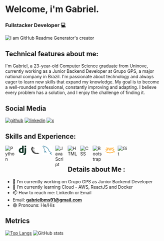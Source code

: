 # Welcome, i'm Gabriel. 

### Fullstacker Developer 💻

![I am GitHub Readme Generator's creator](https://pbs.twimg.com/media/Gl4ulSfXQAAqiaZ?format=jpg&name=medium)

## Technical features about me:

I'm Gabriel, a 23-year-old Computer Science graduate from Uninove, currently working as a Junior Backend Developer at Grupo GPS, a major national company in Brazil.
I'm passionate about technology and always eager to learn new skills that expand my knowledge. My goal is to become a well-rounded professional, constantly improving and adapting. I believe every problem has a solution, and I enjoy the challenge of finding it.


## Social Media

[<img src='https://cdn.jsdelivr.net/npm/simple-icons@3.0.1/icons/github.svg' alt='github' height='40'>](https://github.com/overcrown)  [<img src='https://cdn.jsdelivr.net/npm/simple-icons@3.0.1/icons/linkedin.svg' alt='linkedin' height='40'>](https://www.linkedin.com/in/gabriel-brito-268470132/)  [<img src='https://cdn.jsdelivr.net/npm/simple-icons@3.0.1/icons/twitter.svg' alt='x' height='40'>](https://x.com/OvercrownCoding)


## Skills and Experience:

<img 
    align="left" 
    alt="Python" 
    title="Python"
    width="30px" 
    style="padding-right: 10px;" 
    src="https://cdn.jsdelivr.net/gh/devicons/devicon@latest/icons/python/python-original.svg" 
/>

<img 
    align="left" 
    alt="Django" 
    title="Django"
    width="30px" 
    style="padding-right: 10px;" 
    src="https://raw.githubusercontent.com/devicons/devicon/6910f0503efdd315c8f9b858234310c06e04d9c0/icons/django/django-plain.svg" 
/>

<img 
    align="left" 
    alt="Flask" 
    title="Flask"
    width="30px" 
    style="padding-right: 10px;" 
    src="https://raw.githubusercontent.com/devicons/devicon/6910f0503efdd315c8f9b858234310c06e04d9c0/icons/flask/flask-original.svg" 
/>

<img 
    align="left" 
    alt="MySQL" 
    title="MySQL"
    width="30px" 
    style="padding-right: 10px;" 
    src="https://raw.githubusercontent.com/devicons/devicon/6910f0503efdd315c8f9b858234310c06e04d9c0/icons/mysql/mysql-original.svg" 
/>

<img 
    align="left" 
    alt="JavaScript" 
    title="JavaScript"
    width="30px" 
    style="padding-right: 10px;" 
    src="https://cdn.jsdelivr.net/gh/devicons/devicon@latest/icons/javascript/javascript-original.svg" 
/>

<img 
    align="left" 
    alt="HTML"
    title="HTML" 
    width="30px" 
    style="padding-right: 10px;" 
    src="https://cdn.jsdelivr.net/gh/devicons/devicon@latest/icons/html5/html5-original.svg" 
/>

<img 
    align="left" 
    alt="CSS" 
    title="CSS"
    width="30px" 
    style="padding-right: 10px;" 
    src="https://cdn.jsdelivr.net/gh/devicons/devicon@latest/icons/css3/css3-original.svg" 
/>

<img 
    align="left" 
    alt="Bootstrap"
    title="Bootstrap" 
    width="30px" 
    style="padding-right: 10px;" 
    src="https://cdn.jsdelivr.net/gh/devicons/devicon@latest/icons/bootstrap/bootstrap-original.svg" 
/>

<img 
    align="left" 
    alt="AWS" 
    title="AWS"
    width="30px"
    style="padding-right: 10px;" 
    src="https://raw.githubusercontent.com/devicons/devicon/6910f0503efdd315c8f9b858234310c06e04d9c0/icons/amazonwebservices/amazonwebservices-plain-wordmark.svg" 
/>

<img 
    align="left" 
    alt="Git" 
    title="Git"
    width="30px" 
    style="padding-right: 10px;" 
    src="https://cdn.jsdelivr.net/gh/devicons/devicon@latest/icons/git/git-original.svg" 
/>

<br/>
<br/>

## Details about Me :

- 🔭 I’m currently working on Grupo GPS as Junior Backend Developer
- 🌱 I’m currently learning Cloud - AWS, ReactJS and Docker   
- 📫 How to reach me: Linkedln or Email
- Email: **gabrielbms91@gmail.com**
- 😄 Pronouns: He/His 


## Metrics

[![Top Langs](https://github-readme-stats.vercel.app/api/top-langs/?username=overcrown)](https://github.com/anuraghazra/github-readme-stats) ![GitHub stats](https://github-readme-stats.vercel.app/api?username=overcrown&show_icons=true)  

